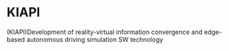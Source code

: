 # KIAPI
(KIAPI)Development of reality-virtual information convergence and edge-based autonomous driving simulation SW technology
